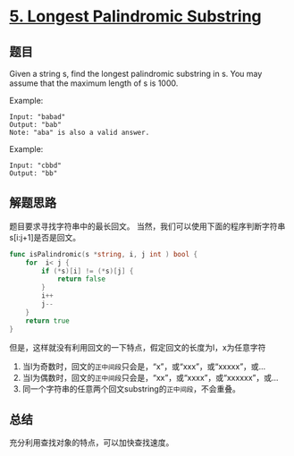 # [5. Longest Palindromic Substring](https://leetcode.com/problems/longest-palindromic-substring/)

## 题目
Given a string s, find the longest palindromic substring in s. You may assume that the maximum length of s is 1000.

Example:
```
Input: "babad"
Output: "bab"
Note: "aba" is also a valid answer.
```
Example:
```
Input: "cbbd"
Output: "bb"
```
## 解题思路
题目要求寻找字符串中的最长回文。
当然，我们可以使用下面的程序判断字符串s[i:j+1]是否是回文。
```go
func isPalindromic(s *string, i, j int ) bool {
    for  i< j {
        if (*s)[i] != (*s)[j] {
            return false
        } 
        i++
        j--
    }
    return true
}
```
但是，这样就没有利用回文的一下特点，假定回文的长度为l，x为任意字符
1. 当l为奇数时，回文的`正中间段`只会是，“x”，或“xxx”，或“xxxxx”，或...
1. 当l为偶数时，回文的`正中间段`只会是，“xx”，或“xxxx”，或“xxxxxx”，或...
1. 同一个字符串的任意两个回文substring的`正中间段`，不会重叠。

## 总结
充分利用查找对象的特点，可以加快查找速度。